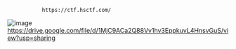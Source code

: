                https://ctf.hsctf.com/  
![image](https://user-images.githubusercontent.com/73865861/122676907-396eca00-d20a-11eb-9007-b1ae9a9ee9e0.png)  
https://drive.google.com/file/d/1MjC9ACa2Q88Vv1hv3EppkuvL4HnsvGuS/view?usp=sharing
